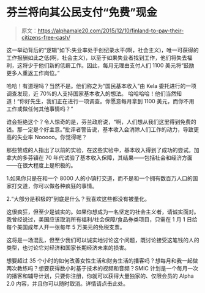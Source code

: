 # 芬兰将向其公民支付“免费”现金

> 原文：<https://alphamale20.com/2015/12/10/finland-to-pay-their-citizens-free-cash/>

这一举动背后的“逻辑”如下:失业率处于创纪录水平(啊，社会主义)，唯一可获得的工作报酬如此之低(啊，社会主义)，以至于如果失业者找到工作，他们将失去福利，这将少于他们新的低薪工作。因此，每月无理由支付人们 1100 美元将“鼓励更多人重返工作岗位。”

哈哈！有道理吗？当然不是。他们称之为“国民基本收入”由 Kela 委托进行的一项调查发现，近 70%的人支持国家基本收入的想法。
哈哈哈哈！他们当然知道！“你好先生，我们正在进行一项调查。你愿意每月拿到 1100 美元，而你不用工作或做任何其他事情吗？”

谁会拒绝这个？令人惊奇的是，芬兰政府说，“啊，人们想从我们这里得到免费的钱。那一定是个好主意。”批评者警告说，基本收入会消除人们工作的动力，导致更高的失业率
Nooooo。你觉得呢？

那些赞成的人指出了以前的实验，在这些实验中，基本收入得到了成功的尝试。加拿大的多芬镇在 70 年代试验了基本收入保障，其结果——包括社会和经济方面——在很大程度上是积极的。

1.如果你只是在和一个 8000 人的小镇打交道，而不是和一个拥有数百万人口的国家打交道，你可以做各种疯狂的事情。

2.“大部分是积极的”到底是什么？我喜欢这些都没有被量化。

这很疯狂，但至少是诚实的。如果你想成为一名坚定的社会主义者，请诚实面对。我曾经说过，美国应该取消所有福利/社会保障/食品券类项目，只需在 1 月 1 日给每个美国成年人开一张每年 5 万美元的免税支票。

这将是一场混乱，但至少我们可以诚实地讨论这个问题，既讨论接受这笔钱的人的类型，也讨论它对经济和国家长期经济未来的损害。

想要超过 35 个小时的如何改善女性生活和财务生活的播客吗？想每月和我一起做两次教练吗？想要获得数小时基于技术的视频和音频？SMIC 计划是一个每月一次的播客和辅导计划，只要你注册，你就可以获得大量独家的、仅限会员的 Alpha 2.0 内容，并且你可以随时取消。详情请点击此处。